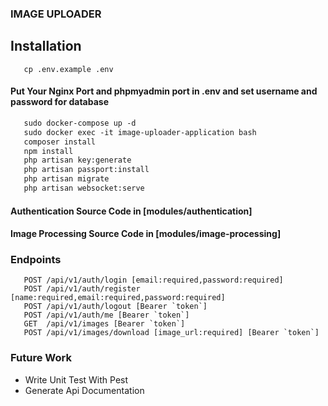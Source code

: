 ### IMAGE UPLOADER

## Installation

```shell
   cp .env.example .env
```

#### Put Your Nginx Port and phpmyadmin port in .env and set username and password for database

```dockerfile
   sudo docker-compose up -d 
   sudo docker exec -it image-uploader-application bash 
   composer install
   npm install
   php artisan key:generate
   php artisan passport:install
   php artisan migrate
   php artisan websocket:serve
```

#### Authentication Source Code in [modules/authentication]

#### Image Processing Source Code in [modules/image-processing]

###   Endpoints

```shell
   POST /api/v1/auth/login [email:required,password:required]
   POST /api/v1/auth/register [name:required,email:required,password:required]
   POST /api/v1/auth/logout [Bearer `token`]
   POST /api/v1/auth/me [Bearer `token`]
   GET  /api/v1/images [Bearer `token`]
   POST /api/v1/images/download [image_url:required] [Bearer `token`]
```
### Future Work
 - Write Unit Test With Pest
 - Generate Api Documentation
